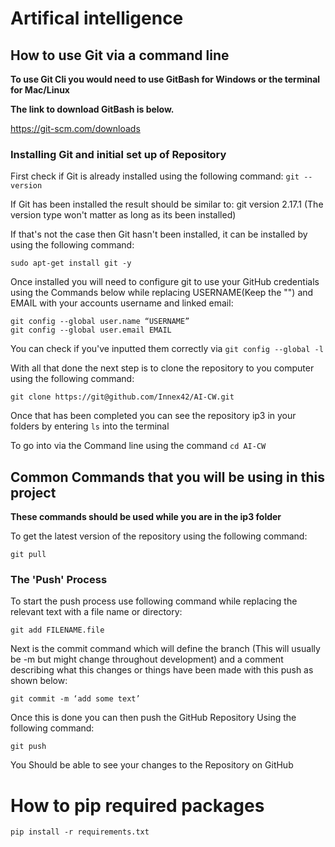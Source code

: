 # Artifical intelligence 

## How to use Git via a command line

**To use Git Cli you would need to use GitBash for Windows or the terminal for Mac/Linux**

**The link to download GitBash is below.**

https://git-scm.com/downloads

### Installing Git and initial set up of Repository
First check if Git is already installed using the following command:
```git --version```

If Git has been installed the result should be similar to:
git version 2.17.1 
(The version type won't matter as long as its been installed)

If that's not the case then Git hasn't been installed, it can be installed by using the following command:

```sudo apt-get install git -y```

Once installed you will need to configure git to use your GitHub credentials using the Commands below while replacing USERNAME(Keep the "") and EMAIL with your accounts username and linked email:
```
git config --global user.name “USERNAME”
git config --global user.email EMAIL
```

You can check if you've inputted them correctly via `git config --global -l`

With all that done the next step is to clone the repository to you computer using the following command:

```git clone https://git@github.com/Innex42/AI-CW.git```

Once that has been completed you can see the repository ip3 in your folders by entering `ls` into the terminal

To go into via the Command line using the command `cd AI-CW`


## Common Commands that you will be using in this project
**These commands should be used while you are in the ip3 folder**

To get the latest version of the repository using the following command:

```git pull```

### The 'Push' Process
To start the push process use following command while replacing the relevant text with a file name or directory:

```git add FILENAME.file```

Next is the commit command which will define the branch (This will usually be -m but might change throughout development) and a comment describing  what this changes or things have been made with this push as shown below:

```git commit -m ‘add some text’```

Once this is done you can then push the GitHub Repository Using the following command:

```git push```

You Should be able to see your changes to the Repository on GitHub

# How to pip required packages

```pip install -r requirements.txt```
